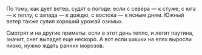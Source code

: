 По тому, как дует ветер, судят о погоде: если с севера — к стуже, с юга — к теплу, с запада — к дождю, с востока — к ясным дням. Южный ветер также сулил хороший урожай озимых.

Смотрят и на другие приметы: если в этот день тепло, и летит паутина, значит, снег выпадет еще нескоро. А вот если шишки на елях выросли низко, нужно ждать ранних морозов.
